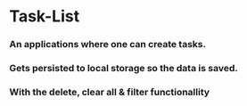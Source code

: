 # Task-List

### An applications where one can create tasks.

### Gets persisted to local storage so the data is saved.

### With the delete, clear all & filter functionallity
